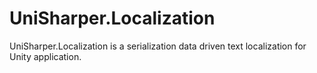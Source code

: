 # UniSharper.Localization
UniSharper.Localization is a serialization data driven text localization for Unity application.
